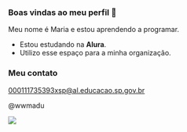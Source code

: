 ### Boas vindas ao meu perfil  👋


Meu nome é Maria e estou aprendendo a programar.

- Estou estudando na **Alura**.
- Utilizo esse espaço para a minha organização.

### Meu contato 

000111735393xsp@al.educacao.sp.gov.br

@wwmadu

![](https://media1.tenor.com/m/kWejy2kDcTwAAAAC/office.gif)
